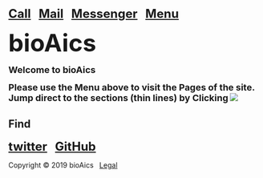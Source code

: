 <strong><font size="5"><a href="tel:+31685842325">Call</a></font></strong>&nbsp;&nbsp;&nbsp;
<strong><font size="5"><a href="mailto:bioaics.x@gmail.com">Mail</a></font></strong>&nbsp;&nbsp;&nbsp;
<strong><font size="5"><a href="https://m.me/bioAics">Messenger</a></font></strong>&nbsp;&nbsp;&nbsp;
<strong><font size="5"><a href="https://bioaics.github.io">Menu</a></font></strong>

<p><strong><font size="7">bioAics</font></strong><p>
<p><strong><font size="4">Welcome to bioAics</font></strong></p>
<strong><font size="4">Please use the Menu above to visit the Pages of the site. Jump direct to the sections (thin lines) by Clicking</font></strong> <img src="https://bioaics.github.io/bioAics link symbol.png" >

## Find
<strong><font size="5"><a href="https://twitter.com/bioAics">twitter</a></font></strong>&nbsp;&nbsp;&nbsp;
<strong><font size="5"><a href="https://github.com/bioaics">GitHub</a></font></strong>

Copyright © 2019 bioAics&nbsp;&nbsp;&nbsp;[Legal](https://bioaics.github.io/legal)
